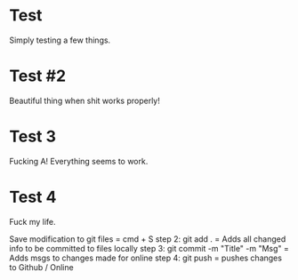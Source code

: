 # Test

Simply testing a few things.

# Test #2

Beautiful thing when shit works properly!

# Test 3

Fucking A! Everything seems to work.

# Test 4

Fuck my life.

Save modification to git files = cmd + S
step 2: git add . = Adds all changed info to be committed to files locally
step 3: git commit -m "Title" -m "Msg" = Adds msgs to changes made for online
step 4: git push = pushes changes to Github / Online